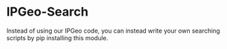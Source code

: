 # IPGeo-Search
Instead of using our IPGeo code, you can instead write your own searching scripts by pip installing this module.
